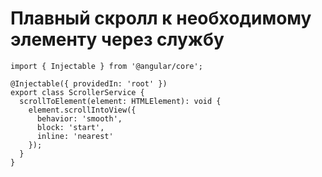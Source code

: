 # Плавный скролл к необходимому элементу через службу

```
import { Injectable } from '@angular/core';

@Injectable({ providedIn: 'root' })
export class ScrollerService {
  scrollToElement(element: HTMLElement): void {
    element.scrollIntoView({
      behavior: 'smooth',
      block: 'start',
      inline: 'nearest'
    });
  }
}
```